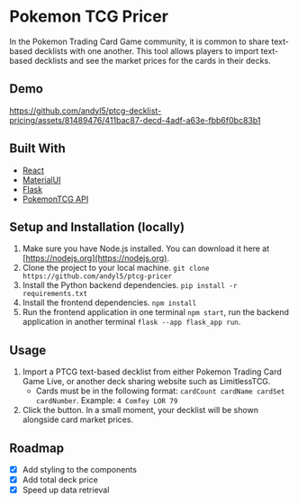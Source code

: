# Pokemon TCG Pricer
In the Pokemon Trading Card Game community, it is common to share text-based decklists with one another. This tool allows players to import text-based decklists and see the market prices for the cards in their decks.

## Demo
https://github.com/andyl5/ptcg-decklist-pricing/assets/81489476/411bac87-decd-4adf-a63e-fbb6f0bc83b1

## Built With
* [React](https://react.dev/)
* [MaterialUI](https://mui.com/material-ui/)
* [Flask](https://flask.palletsprojects.com/en/3.0.x/)
* [PokemonTCG API](https://docs.pokemontcg.io/)

## Setup and Installation (locally)
1. Make sure you have Node.js installed. You can download it here at [https://nodejs.org](https://nodejs.org).
2. Clone the project to your local machine. `git clone https://github.com/andyl5/ptcg-pricer`
3. Install the Python backend dependencies. `pip install -r requirements.txt`
4. Install the frontend dependencies. `npm install`
5. Run the frontend application in one terminal `npm start`, run the backend application in another terminal `flask --app flask_app run`.

## Usage
1. Import a PTCG text-based decklist from either Pokemon Trading Card Game Live, or another deck sharing website such as LimitlessTCG.
    * Cards must be in the following format: `cardCount cardName cardSet cardNumber`. Example: `4 Comfey LOR 79`
2. Click the button. In a small moment, your decklist will be shown alongside card market prices.

## Roadmap
- [X] Add styling to the components
- [X] Add total deck price
- [X] Speed up data retrieval
